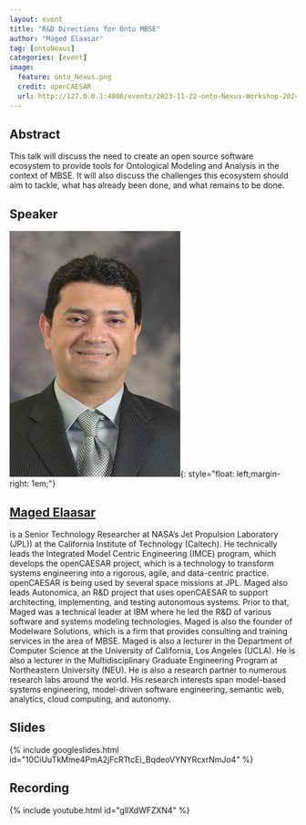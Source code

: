 ```yaml
---
layout: event
title: "R&D Directions for Onto MBSE"
author: "Maged Elaasar"
tag: [ontoNexus]
categories: [event]
image:
  feature: onto_Nexus.png
  credit: openCAESAR
  url: http://127.0.0.1:4000/events/2023-11-22-onto-Nexus-Workshop-2024
---
```


## Abstract

This talk will discuss the need to create an open source software ecosystem to provide tools for Ontological Modeling and Analysis in the context of MBSE. It will also discuss the challenges this ecosystem should aim to tackle, what has already been done, and what remains to be done.

## Speaker

![Maged Elaasar](img/Elaasar.jpeg){: style="float: left;margin-right: 1em;"}

<h2><a href="mailto:elaasar@jpl.nasa.gov">Maged Elaasar</a></h2> is a Senior Technology Researcher at NASA’s Jet Propulsion Laboratory (JPL)) at the California Institute of Technology (Caltech). He technically leads the Integrated Model Centric Engineering (IMCE) program, which develops the openCAESAR project, which is a technology to transform systems engineering into a rigorous, agile, and data-centric practice. openCAESAR is being used by several space missions at JPL. Maged also leads Autonomica, an R&D project that uses  openCAESAR to support architecting, implementing, and testing autonomous systems. Prior to that, Maged was a technical leader at IBM where he led the R&D of various software and systems modeling technologies. Maged is also the founder of Modelware Solutions, which is a firm that provides consulting and training services in the area of MBSE. Maged is also a lecturer in the Department of Computer Science at the University of California, Los Angeles (UCLA). He is also a lecturer in the Multidisciplinary Graduate Engineering Program at Northeastern University (NEU). He is also a research partner to numerous research labs around the world. His research interests span model-based systems engineering, model-driven software engineering, semantic web, analytics, cloud computing, and autonomy.

## Slides

{% include googleslides.html id="10CiUuTkMme4PmA2jFcRTtcEi_BqdeoVYNYRcxrNmJo4" %}

## Recording

{% include youtube.html id="gllXdWFZXN4" %}